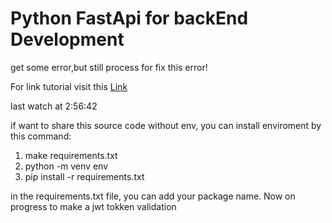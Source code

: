 # Python FastApi for backEnd Development

get some error,but still process for fix this error!

For link tutorial visit this [Link](https://www.youtube.com/watch?v=7t2alSnE2-I&t=22s&ab_channel=Bitfumes)

last watch at 2:56:42


if want to share this source code without env, you can install enviroment by this command:
1. make requirements.txt
2. python -m venv env 
3. pip install -r requirements.txt 

in the requirements.txt file, you can add your package name.
Now on progress to make a jwt tokken validation

